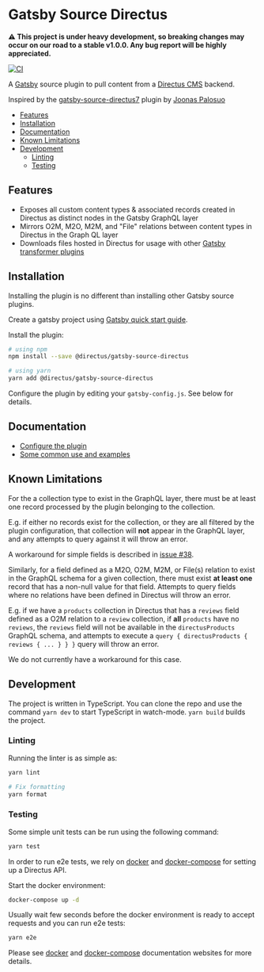 # Gatsby Source Directus

**:warning: This project is under heavy development, so breaking changes may occur on our road to a stable v1.0.0. Any bug report will be highly appreciated.**

[![CI](https://github.com/directus/gatsby-source/workflows/CI/badge.svg)](https://github.com/directus/gatsby-source/actions?query=workflow%3ACI)

A [Gatsby](https://www.gatsbyjs.org/) source plugin to pull content from a [Directus CMS](https://directus.io/) backend.

Inspired by the [gatsby-source-directus7](https://github.com/Jonesus/gatsby-source-directus7) plugin by [Joonas Palosuo](https://github.com/Jonesus)

- [Features](#features)
- [Installation](#installation)
- [Documentation](#documentation)
- [Known Limitations](#known-limitations)
- [Development](#development)
  - [Linting](#linting)
  - [Testing](#testing)

## Features

- Exposes all custom content types & associated records created in Directus as distinct nodes in the Gatsby GraphQL layer
- Mirrors O2M, M2O, M2M, and "File" relations between content types in Directus in the Graph QL layer
- Downloads files hosted in Directus for usage with other [Gatsby transformer plugins](https://www.gatsbyjs.org/plugins/?=gatsby-transformer)

## Installation

Installing the plugin is no different than installing other Gatsby source plugins.

Create a gatsby project using [Gatsby quick start guide](https://www.gatsbyjs.org/docs/quick-start).

Install the plugin:

```sh
# using npm
npm install --save @directus/gatsby-source-directus
```

```sh
# using yarn
yarn add @directus/gatsby-source-directus
```

Configure the plugin by editing your `gatsby-config.js`. See below for details.

## Documentation

- [Configure the plugin](https://github.com/directus/gatsby-source/blob/master/docs/configuration.md)
- [Some common use and examples](https://github.com/directus/gatsby-source/blob/master/docs/usage.md)

## Known Limitations

For the a collection type to exist in the GraphQL layer, there must be at least one record processed by the plugin belonging to the collection.

E.g. if either no records exist for the collection, or they are all filtered by the plugin configuration, that collection will **not** appear in the GraphQL layer, and any attempts to query against it will throw an error.

A workaround for simple fields is described in [issue #38](https://github.com/directus/gatsby-source/issues/38#issuecomment-594772507).

Similarly, for a field defined as a M2O, O2M, M2M, or File(s) relation to exist in the GraphQL schema for a given collection, there must exist **at least one** record that has a non-null value for that field. Attempts to query fields where no relations have been defined in Directus will throw an error.

E.g. if we have a `products` collection in Directus that has a `reviews` field defined as a O2M relation to a `review` collection, if **all** `products` have no `reviews`, the `reviews` field will not be available in the `directusProducts` GraphQL schema, and attempts to execute a `query { directusProducts { reviews { ... } } }` query will throw an error.

We do not currently have a workaround for this case.

## Development

The project is written in TypeScript. You can clone the repo and use the command `yarn dev` to start TypeScript in watch-mode. `yarn build` builds the project.

### Linting

Running the linter is as simple as:

```sh
yarn lint

# Fix formatting
yarn format
```

### Testing

Some simple unit tests can be run using the following command:

```sh
yarn test
```

In order to run e2e tests, we rely on [docker](https://docs.docker.com/install/) and [docker-compose](https://docs.docker.com/compose/) for setting up a Directus API.

Start the docker environment:

```sh
docker-compose up -d
```

Usually wait few seconds before the docker environment is ready to accept requests and you can run e2e tests:

```sh
yarn e2e
```

Please see [docker](https://docs.docker.com/) and [docker-compose](https://docs.docker.com/compose/) documentation websites for more details.
